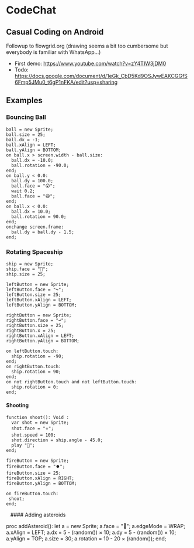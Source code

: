 # CodeChat

## Casual Coding on Android

Followup to flowgrid.org (drawing seems a bit too cumbersome but everybody is familiar with WhatsApp...) 

  * First demo: https://www.youtube.com/watch?v=zY4TIW3jDM0
  * Todo: https://docs.google.com/document/d/1eGk_CbD5Kd9OSJywEAKCGGfS6Fmp5JMu0_t6gP1nFKA/edit?usp=sharing

## Examples

### Bouncing Ball

    ball = new Sprite;
    ball.size = 25;
    ball.dx = -1;
    ball.xAlign = LEFT;
    ball.yAlign = BOTTOM;
    on ball.x > screen.width - ball.size:
      ball.dx = -10.0;
      ball.rotation = -90.0;
    end;
    on ball.y < 0.0:
      ball.dy = 100.0;
      ball.face = "😲";
      wait 0.2;
      ball.face = "😄";
    end;
    on ball.x < 0.0:
      ball.dx = 10.0;
      ball.rotation = 90.0;
    end;
    onchange screen.frame:
      ball.dy = ball.dy - 1.5;
    end;

### Rotating Spaceship

    ship = new Sprite;
    ship.face = "🚀";
    ship.size = 25;

    leftButton = new Sprite;
    leftButton.face = "↪️";
    leftButton.size = 25;
    leftButton.xAlign = LEFT;
    leftButton.yAlign = BOTTOM;

    rightButton = new Sprite;
    rightButton.face = "↩️";
    rightButton.size = 25;
    rightButton.x = 25;
    rightButton.xAlign = LEFT;
    rightButton.yAlign = BOTTOM;

    on leftButton.touch:
      ship.rotation = -90;
    end;
    on rightButton.touch:
      ship.rotation = 90;
    end;
    on not rightButton.touch and not leftButton.touch:
      ship.rotation = 0;
    end;
    
#### Shooting

    function shoot(): Void :
      var shot = new Sprite;
      shot.face = "⭐";
      shot.speed = 100;
      shot.direction = ship.angle - 45.0;
      play "🔫";
    end;
    
    fireButton = new Sprite;
    fireButton.face = "⏺️";
    fireButton.size = 25;
    fireButton.xAlign = RIGHT;
    fireButton.yAlign = BOTTOM;
    
    on fireButton.touch:
     shoot;
    end;
    
    #### Adding asteroids

 proc addAsteroid():
  let a = new Sprite;
  a.face = "🥔";
  a.edgeMode = WRAP;
  a.xAlign = LEFT;
  a.dx = 5 - (random()) × 10;
  a.dy = 5 - (random()) × 10;
  a.yAlign = TOP;
  a.size = 30;
  a.rotation = 10 - 20 × (random());
end;

